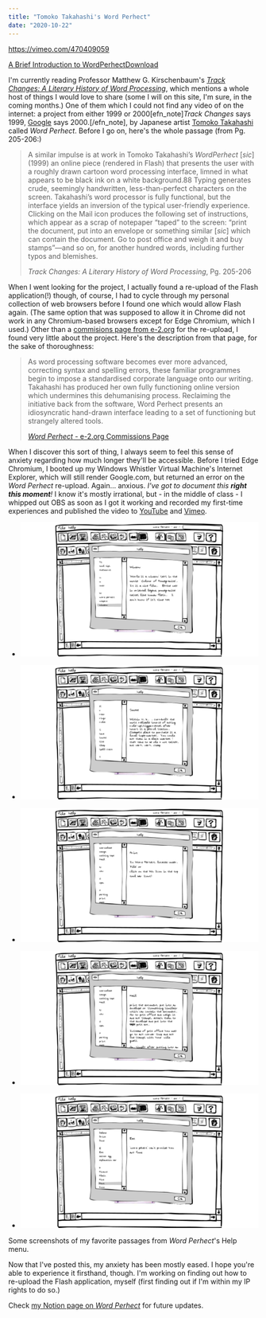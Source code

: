 ```yaml
---
title: "Tomoko Takahashi's Word Perhect"
date: "2020-10-22"
---
```


https://vimeo.com/470409059

[A Brief Introduction to WordPerhect](https://www.davidblue.wtf/wp-content/uploads/WordPerhect-Tomoko-Takahashi-Chisenhale-Gallery-2015.pdf)[Download](https://www.davidblue.wtf/wp-content/uploads/WordPerhect-Tomoko-Takahashi-Chisenhale-Gallery-2015.pdf)

I'm currently reading Professor Matthew G. Kirschenbaum's _[Track Changes: A Literary History of Word Processing](http://bit.ly/trackchangesharvard)_, which mentions a whole host of things I would love to share (some I will on this site, I'm sure, in the coming months.) One of them which I could not find any video of on the internet: a project from either 1999 or 2000\[efn\_note\]_Track Changes_ says 1999, [Google](https://g.co/kgs/Aes1Wg) says 2000.\[/efn\_note\], by Japanese artist [Tomoko Takahashi](https://en.wikipedia.org/wiki/Tomoko_Takahashi) called _Word Perhect_. Before I go on, here's the whole passage (from Pg. 205-206:)

> A similar impulse is at work in Tomoko Takahashi’s _WordPerhect_ \[_sic_\] (1999) an online piece (rendered in Flash) that presents the user with a roughly drawn cartoon word processing interface, limned in what appears to be black ink on a white background.88 Typing generates crude, seemingly handwritten, less-than-perfect characters on the screen. Takahashi’s word processor is fully functional, but the interface yields an inversion of the typical user-friendly experience. Clicking on the Mail icon produces the following set of instructions, which appear as a scrap of notepaper “taped” to the screen: “print the document, put into an envelope or something similar \[_sic_\] which can contain the document. Go to post office and weigh it and buy stamps”—and so on, for another hundred words, including further typos and blemishes.
> 
> _Track Changes: A Literary History of Word Processing_, Pg. 205-206

When I went looking for the project, I actually found a re-upload of the Flash application(!) though, of course, I had to cycle through my personal collection of web browsers before I found one which would allow Flash again. (The same option that was supposed to allow it in Chrome did not work in any Chromium-based browsers except for Edge Chromium, which I used.) Other than a [commisions page from e-2.org](https://e-2.org/commissions/wordperhect.html) for the re-upload, I found very little about the project. Here's the description from that page, for the sake of thoroughness:

> As word processing software becomes ever more advanced, correcting syntax and spelling errors, these familiar programmes begin to impose a standardised corporate language onto our writing.  
> Takahashi has produced her own fully functioning online version which undermines this dehumanising process. Reclaiming the initiative back from the software, Word Perhect presents an idiosyncratic hand-drawn interface leading to a set of functioning but strangely altered tools.
> 
> [_Word Perhect_ - e-2.org Commissions Page](https://e-2.org/commissions/wordperhect.html)

When I discover this sort of thing, I always seem to feel this sense of anxiety regarding how much longer they'll be accessible. Before I tried Edge Chromium, I booted up my Windows Whistler Virtual Machine's Internet Explorer, which will still render Google.com, but returned an error on the _Word Perhect_ re-upload. Again... anxious. _I've got to document this **right this moment**!_ I know it's mostly irrational, but - in the middle of class - I whipped out OBS as soon as I got it working and recorded my first-time experiences and published the video to [YouTube](https://youtu.be/KXIJa5Ge_bY) and [Vimeo](https://vimeo.com/470409059).

- ![](images/WordPerhect-2-1024x576.png)
    
- ![](images/WordPerhect-3-1024x576.png)
    
- ![](images/WordPerhect-4-1024x576.png)
    
- ![](images/WordPerhect-Mail-1-1024x576.png)
    
- ![](images/WordPerhect-1-1024x576.png)
    

Some screenshots of my favorite passages from _Word Perhect_'s Help menu.

Now that I've posted this, my anxiety has been mostly eased. I hope you're able to experience it firsthand, though. I'm working on finding out how to re-upload the Flash application, myself (first finding out if I'm within my IP rights to do so.)

Check [my Notion page on _Word Perhect_](https://www.notion.so/rotund/Word-Perhect-Tomoko-Takahashi-3dc47c17467b47d6bea59872ee1fcc48) for future updates.
